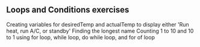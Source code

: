 ## Loops and Conditions exercises 

Creating variables for desiredTemp and actualTemp to display either 'Run heat, run A/C, or standby'
Finding the longest name 
Counting 1 to 10 and 10 to 1 using for loop, while loop, do while loop, and for of loop